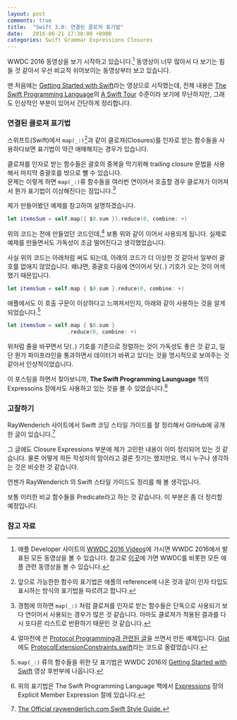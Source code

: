 ```yaml
---
layout: post
comments: true
title:  "Swift 3.0: 연결된 클로져 표기법"
date:   2016-06-21 17:30:00 +0900
categories: Swift Grammar Expressions Closures
---
```


WWDC 2016 동영상을 보기 시작하고 있습니다.[^WWDC_Videos] 동영상이 너무 많아서 다 보기는 힘들 것 같아서 우선 비교적 쉬어보이는 동영상부터 보고 있습니다.


맨 처음에는 [Getting Started with Swift](https://developer.apple.com/videos/play/wwdc2016/404/)라는 영상으로 시작했는데, 전체 내용은 [The Swift Programming Language](https://developer.apple.com/library/prerelease/content/documentation/Swift/Conceptual/Swift_Programming_Language/index.html)의 [A Swift Tour](https://developer.apple.com/library/prerelease/content/documentation/Swift/Conceptual/Swift_Programming_Language/GuidedTour.html#//apple_ref/doc/uid/TP40014097-CH2-ID1) 수준이라 보기에 무난하지만, 그래도 인상적인 부분이 있어서 간단하게 정리합니다.

### 연결된 클로져 표기법

스위프트(Swift)에서 `map(_:)`[^Function_Expressions]과 같이 클로져(Closures)를 인자로 받는 함수들을 사용하다보면 표기법이 약간 애매해지는 경우가 있습니다.  

클로져를 인자로 받는 함수들은 괄호의 중복을 막기위해 trailing closure 문법을 사용해서 마지막 중괄호를 밖으로 뺄 수 있습니다.  
문제는 이렇게 하면 `map(_:)`류 함수들을 여러번 연이어서 호출할 경우 클로져가 이어져서 뭔가 표기법이 이상해진다는 점입니다.[^Closure_Argument]

제가 만들어봤던 예제를 참고하여 설명하겠습니다.

```swift
let itemsSum = self.map({ $0.sum }).reduce(0, combine: +)
```

위의 코드는 전에 만들었던 코드인데,[^My_Code] 보통 위와 같이 이어서 사용되게 됩니다. 실제로 예제를 만들면서도 가독성이 조금 떨어진다고 생각했었습니다.

사실 위의 코드는 아래처럼 써도 되는데, 아래의 코드가 더 이상한 것 같아서 일부러 괄호를 없애지 않았습니다. 왜냐면, 중괄호 다음에 연이어서 닷(`.`) 기호가 오는 것이 어색했기 때문입니다.

```swift
let itemsSum = self.map { $0.sum }.reduce(0, combine: +)
```

애플에서도 이 호출 구문이 이상하다고 느껴져서인지, 아래와 같이 사용하는 것을 알게 되었습니다.[^Dot_Notation]

```swift
let itemsSum = self.map { $0.sum }
                   .reduce(0, combine: +)
```

위처럼 줄을 바꾸면서 닷(`.`) 기호를 기준으로 정렬하는 것이 가독성도 좋은 것 같고, 일단 뭔가 파이프라인을 통과하면서 데이터가 바뀌고 있다는 것을 명시적으로 보여주는 것 같아서 인상적이었습니다.

이 포스팅을 하면서 찾아보니까, **The Swift Programming Launguage** 책의 Expressoins 장에서도 사용하고 있는 것을 볼 수 있었습니다.[^Expressions_Chapter]

### 고찰하기

RayWenderich 사이트에서 Swift 코딩 스타일 가이드를 잘 정리해서 GitHub에 공개한 글이 있습니다.[^RayWenderich]

그 글에도 Closure Expressions 부분에 제가 고민한 내용이 이미 정리되어 있는 것 같습니다. 물론 어떻게 하든 작성자의 맘이라고 결론 짓기는 했지만요. 역시 누구나 생각하는 것은 비슷한 것 같습니다.

언젠가 RayWenderich 의 Swift 스타일 가이드도 정리를 해 볼 생각입니다.

보통 이러한 비교 함수들을 Predicate라고 하는 것 같습니다. 이 부분은 좀 더 정리할 예정입니다.

### 참고 자료

[^Dot_Notation]: `map(_:)` 류의 함수들을 위한 닷 표기법은 WWDC 2016의 [Getting Started with Swift](https://developer.apple.com/videos/play/wwdc2016/404/) 영상 후반부에 나옵니다.

[^My_Code]: 얼마전에 쓴 [Protocol Programming과 관련된 글](http://xho95.github.io/swift/grammar/protocol/constraints/2016/03/03/Adding-Constraints-to-Protocol-Extensions.html)을 쓰면서 만든 예제입니다. [Gist](https://gist.github.com)에도 [ProtocolExtensionConstraints.swift](https://gist.github.com/xho95/3ce1e821852d0debf646)라는 코드로 올렸었습니다.

[^Expressions_Chapter]: 위의 표기법은 The Swift Programming Language 책에서 [Expressions](https://developer.apple.com/library/prerelease/content/documentation/Swift/Conceptual/Swift_Programming_Language/Expressions.html#//apple_ref/doc/uid/TP40014097-CH32-ID383) 장의 Explicit Member Expression 절에 있습니다.

[^RayWenderich]: [The Official raywenderlich.com Swift Style Guide.](https://github.com/raywenderlich/swift-style-guide)

[^WWDC_Videos]: 애플 Developer 사이트의 [WWDC 2016 Videos](https://developer.apple.com/videos/wwdc2016/)에 가시면 WWDC 2016에서 발표된 모든 동영상을 볼 수 있습니다. 참고로 [이곳](https://developer.apple.com/videos/)에 가면 WWDC를 비롯한 모든 애플 관련 동영상을 볼 수 있습니다.

[^Function_Expressions]: 앞으로 가능한한 함수의 표기법은 애플의 reference에 나온 것과 같이 인자 타입도 표시하는 방식의 표기법을 따르려고 합니다.

[^Closure_Argument]: 경험에 의하면 `map(_:)` 처럼 클로져를 인자로 받는 함수들은 단독으로 사용되기 보다 연이어서 사용되는 경우가 많은 것 같습니다. 아마도 클로져가 적용된 결과를 다시 또다른 리스트로 반환하기 때문인 것 같습니다.
